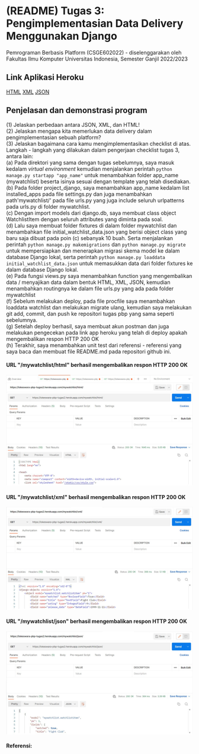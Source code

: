 # (README) Tugas 3: Pengimplementasian Data Delivery Menggunakan Django

Pemrograman Berbasis Platform (CSGE602022) - diselenggarakan oleh Fakultas Ilmu Komputer Universitas Indonesia, Semester Ganjil 2022/2023

## Link Aplikasi Heroku
[HTML](http://lokeswara-pbp-tugas2.herokuapp.com/mywatchlist/html/)
[XML](http://lokeswara-pbp-tugas2.herokuapp.com/mywatchlist/xml/)
[JSON](http://lokeswara-pbp-tugas2.herokuapp.com/mywatchlist/json/)

## Penjelasan dan demonstrasi program
(1) Jelaskan perbedaan antara JSON, XML, dan HTML! <br>
(2) Jelaskan mengapa kita memerlukan data delivery dalam pengimplementasian sebuah platform? <br>
(3) Jelaskan bagaimana cara kamu mengimplementasikan checklist di atas. <br>
Langkah - langkah yang dilakukan dalam pengerjaan checklist tugas 3, antara lain: <br>
(a) Pada direktori yang sama dengan tugas sebelumnya, saya masuk kedalam _virtual environment_ kemudian menjalankan perintah ```python manage.py startapp "app_name"``` untuk menambahkan folder app_name (mywatchlist) beserta isinya sesuai dengan template yang telah disediakan. <br>
(b) Pada folder project_django, saya menambahkan app_name kedalam list installed_apps pada file settings.py dan juga menambahkan path'mywatchlist/' pada file urls.py yang juga include seluruh urlpatterns pada urls.py di folder mywatchlist. <br>
(c) Dengan import models dari django.db, saya membuat class object WatchlistItem dengan seluruh attributes yang diminta pada soal. <br>
(d) Lalu saya membuat folder fixtures di dalam folder mywatchlist dan menambahkan file initial_watchlist_data.json yang berisi object class yang baru saja dibuat pada poin (c) sebanyak 10 buah. Serta menjalankan perintah ```python manage.py makemigrations``` dan ```python manage.py migrate``` untuk mempersiapkan dan menerapkan migrasi skema model ke dalam database Django lokal, serta perintah ```python manage.py loaddata initial_watchlist_data.json``` untuk memasukkan data dari folder fixtures ke dalam database Django lokal. <br>
(e) Pada fungsi views.py saya menambahkan function yang mengembalikan data / menyajikan data dalam bentuk HTML, XML, JSON, kemudian menambahkan routingnya ke dalam file urls.py yang ada pada folder mywatchlist <br>
(f) Sebelum melakukan deploy, pada file procfile saya menambahkan loaddata watchlist dan melakukan migrate ulang, kemudian saya melakukan git add, commit, dan push ke repositori tugas pbp yang sama seperti sebelumnya. <br>
(g) Setelah deploy berhasil, saya membuat akun postman dan juga melakukan pengecekan pada link app heroku yang telah di deploy apakah mengembalikan respon HTTP 200 OK <br>
(h) Terakhir, saya menambahkan unit test dari referensi - referensi yang saya baca dan membuat file README.md pada repositori github ini. <br>


#### URL "/mywatchlist/html" berhasil mengembalikan respon HTTP 200 OK
![](postmanHTML.jpg) <br>

#### URL "/mywatchlist/xml" berhasil mengembalikan respon HTTP 200 OK
![](postmanXML.jpg) <br>

#### URL "/mywatchlist/json" berhasil mengembalikan respon HTTP 200 OK
![](postmanJSON.jpg) <br>

#### Referensi:
